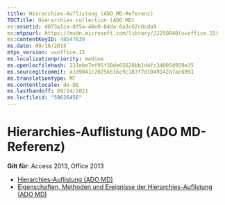 ```yaml
---
title: Hierarchies-Auflistung (ADO MD-Referenz)
TOCTitle: Hierarchies collection (ADO MD)
ms:assetid: d073a1ca-0f5a-48e0-84da-6a3c62c8cda9
ms:mtpsurl: https://msdn.microsoft.com/library/JJ250040(v=office.15)
ms:contentKeyID: 48547839
ms.date: 09/18/2015
mtps_version: v=office.15
ms.localizationpriority: medium
ms.openlocfilehash: 231ebe7ef95f30de65628bb1d4fc34005d959e35
ms.sourcegitcommit: a1d9041c20256616c9c183f7d1049142a7ac6991
ms.translationtype: MT
ms.contentlocale: de-DE
ms.lasthandoff: 09/24/2021
ms.locfileid: "59626456"
---
```

# <a name="hierarchies-collection-ado-md-reference"></a>Hierarchies-Auflistung (ADO MD-Referenz)

**Gilt für**: Access 2013, Office 2013

- [Hierarchies-Auflistung (ADO MD)](hierarchies-collection-ado-md.md)
- [Eigenschaften, Methoden und Ereignisse der Hierarchies-Auflistung (ADO MD)](hierarchies-collection-properties-methods-and-events-ado-md.md)

